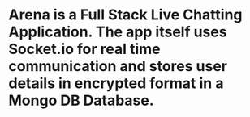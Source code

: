# Arena is a Full Stack Live Chatting Application. The app itself uses Socket.io for real time communication and stores user details in encrypted format in a Mongo DB Database.

